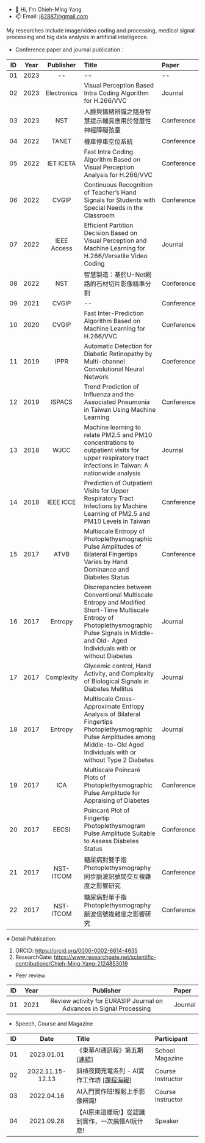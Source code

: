 - 👋 Hi, I’m Chieh-Ming Yang
- 📫 Email: j82887@gmail.com

My researches include image/video coding and processing, medical signal processing and big data analysis in artificial intelligence.
- Conference paper and journal publication：

| ID | Year | Publisher | Title | Paper |
| :----: | :----: | :----: | :---- | :---- | 
| 01 | 2023 | -- | -- | -- | 
| 02 | 2023 | Electronics | Visual Perception Based Intra Coding Algorithm for H.266/VVC | Journal |
| 03 | 2023 | NST | 人臉與情緒辨識之隨身智慧提示輔具應用於發展性神經障礙孩童 | Conference |
| 04 | 2022 | TANET | 機車停車空位系統 | Conference |
| 05 | 2022 | IET ICETA | Fast Intra Coding Algorithm Based on Visual Perception Analysis for H.266/VVC | Conference |
| 06 | 2022 | CVGIP | Continuous Recognition of Teacher’s Hand Signals for Students with Special Needs in the Classroom | Conference |
| 07 | 2022 | IEEE Access | Efficient Partition Decision Based on Visual Perception and Machine Learning for H.266/Versatile Video Coding | Journal |
| 08 | 2022 | NST | 智慧製造：基於U-Net網路的石材切片影像精準分割 | Conference |
| 09 | 2021 | CVGIP | -- | Conference |
| 10 | 2020 | CVGIP | Fast Inter-Prediction Algorithm Based on Machine Learning for H.266/VVC | Conference |
| 11 | 2019 | IPPR | Automatic Detection for Diabetic Retinopathy by Multi-channel Convolutional Neural Network | Conference |
| 12 | 2019 | ISPACS | Trend Prediction of Influenza and the Associated Pneumonia in Taiwan Using Machine Learning | Conference |
| 13 | 2018 | WJCC | Machine learning to relate PM2.5 and PM10 concentrations to outpatient visits for upper respiratory tract infections in Taiwan: A nationwide analysis | Journal |
| 14 | 2018 | IEEE ICCE | Prediction of Outpatient Visits for Upper Respiratory Tract Infections by Machine Learning of PM2.5 and PM10 Levels in Taiwan | Conference |
| 15 | 2017 | ATVB | Multiscale Entropy of Photoplethysmographic Pulse Amplitudes of Bilateral Fingertips Varies by Hand Dominance and Diabetes Status | Conference |
| 16 | 2017 | Entropy | Discrepancies between Conventional Multiscale Entropy and Modified Short-Time Multiscale Entropy of Photoplethysmographic Pulse Signals in Middle- and Old- Aged Individuals with or without Diabetes | Journal |
| 17 | 2017 | Complexity | Glycemic control, Hand Activity, and Complexity of Biological Signals in Diabetes Mellitus | Journal |
| 18 | 2017 | Entropy | Multiscale Cross-Approximate Entropy Analysis of Bilateral Fingertips Photoplethysmographic Pulse Amplitudes among Middle-to-Old Aged Individuals with or without Type 2 Diabetes | Journal |
| 19 | 2017 | ICA | Multiscale Poincaré Plots of Photoplethysmographic Pulse Amplitude for Appraising of Diabetes | Conference |
| 20 | 2017 | EECSI | Poincaré Plot of Fingertip Photoplethysmogram Pulse Amplitude Suitable to Assess Diabetes Status | Conference |
| 21 | 2017 | NST-ITCOM | 糖尿病對雙手指Photoplethysmography同步脈波訊號間交互複雜度之影響研究 | Conference |
| 22 | 2017 | NST-ITCOM | 糖尿病對單手指Photoplethysmography脈波信號複雜度之影響研究 | Conference |

※ Detail Publication: 
1. ORCID: https://orcid.org/0000-0002-6614-4635
2. ResearchGate: https://www.researchgate.net/scientific-contributions/Chieh-Ming-Yang-2124853019


- Peer review

| ID | Year | Publisher | Paper |
| :----: | :----: | :----: | :---- | 
| 01 | 2021 | Review activity for EURASIP Journal on Advances in Signal Processing | Journal |

- Speech, Course and Magazine

| ID | Date | Title | Participant |
| :----: | :----: | :---- | :---- | 
| 01 | 2023.01.01 | 《東華AI通訊報》第五期[[連結]](https://aioffice.ndhu.edu.tw/var/file/201/1201/img/4513/260469265.pdf) | School Magazine | 
| 02 | 2022.11.15-12.13 | 斜槓夜間充電系列 - AI實作工作坊 [[課程海報]](https://eaiot.ndhu.edu.tw/var/file/194/1194/pictures/671/m/mczh-tw800x800_large35663_706373101632.jpg) | Course Instructor |
| 03 | 2022.04.16 | AI入門實作班!輕鬆上手影像辨識! | Course Instructor |
| 04 | 2021.09.28 | 【AI原來這樣玩!】從認識到實作，一次搞懂AI玩什麼! | Speaker |


